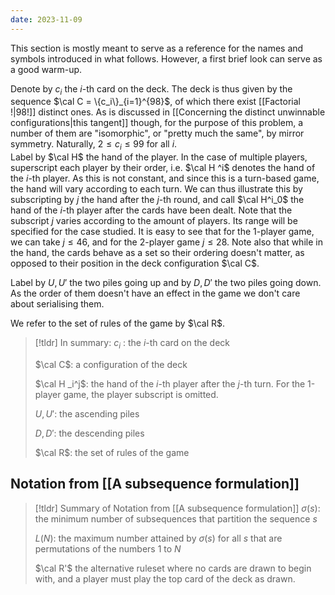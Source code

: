 ```yaml
---
date: 2023-11-09
---
```

This section is mostly meant to serve as a reference for the names and symbols introduced in what follows. However, a first brief look can serve as a good warm-up.   

Denote by $c_i$ the $i$-th card on the deck. The deck is thus given by the sequence $\cal C = \{c_i\}_{i=1}^{98}$, of which there exist [[Factorial !|98!]] distinct ones. As is discussed in [[Concerning the distinct unwinnable configurations|this tangent]] though, for the purpose of this problem, a number of them are "isomorphic", or "pretty much the same", by mirror symmetry. Naturally, $2\leq c_i\leq99$ for all $i$.   
Label by $\cal H$ the hand of the player. In the case of multiple players, superscript each player by their order, i.e. $\cal H ^i$ denotes the hand of the $i$-th player. As this is not constant, and since this is a turn-based game, the hand will vary according to each turn. We can thus illustrate this by subscripting by $j$ the hand after the $j$-th round, and call $\cal H^i_0$ the hand of the $i$-th player after the cards have been dealt. Note that the subscript $j$ varies according to the amount of players. Its range will be specified for the case studied. It is easy to see that for the 1-player game,  we can take $j \leq 46$, and for the 2-player game $j\leq 28$. Note also that while in the hand, the cards behave as a set so their ordering doesn't matter, as opposed to their position in the deck configuration $\cal C$. 
 
Label by $U,U'$ the two piles going up and by $D,D'$ the two piles going down. As the order of them doesn't have an effect in the game we don't care about serialising them. 

We refer to the set of rules of the game by $\cal R$.


>[!tldr] In summary:
>$c_i$ : the $i$-th card on the deck
>
>$\cal C$: a configuration of the deck
>
>$\cal H _i^j$: the hand of the $i$-th player after the $j$-th turn. For the 1-player game, the player subscript is omitted. 
>
>$U,U'$: the ascending piles
>
>$D,D'$: the descending piles
>
>$\cal R$: the set of rules of the game



## Notation from [[A subsequence formulation]]

>[!tldr] Summary of Notation from [[A subsequence formulation]]
> $\sigma(s)$:  the minimum number of subsequences that partition the sequence $s$
> 
> $L(N)$: the maximum number attained by $\sigma(s)$ for all $s$ that are permutations of the numbers $1$ to $N$
> 
> $\cal R'$ the alternative ruleset where no cards are drawn to begin with, and a player must play the top card of the deck as drawn. 
